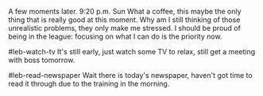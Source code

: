 A few moments later.
9:20 p.m. Sun
What a coffee, this maybe the only thing that is really good at this moment. Why am I still thinking of those unrealistic problems, they only make me stressed. I should be proud of being in the league: focusing on what I can do is the priority now.

#leb-watch-tv
It's still early, just watch some TV to relax, still get a meeting with boss tomorrow.

#leb-read-newspaper
Wait there is today's newspaper, haven't got time to read it through due to the training in the morning.
